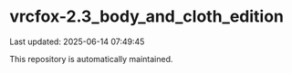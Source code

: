 # vrcfox-2.3_body_and_cloth_edition

Last updated: 2025-06-14 07:49:45

This repository is automatically maintained.
